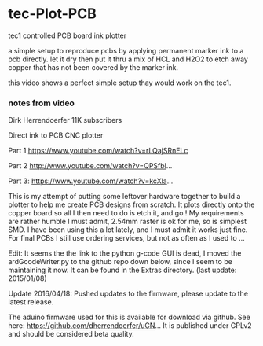 # tec-Plot-PCB
tec1 controlled PCB board ink plotter

a simple setup to reproduce pcbs by applying permanent marker ink to a pcb directly. let it dry then put it
thru a mix of HCL and H2O2 to etch away copper that has not been covered by the marker ink.


this video shows a perfect simple setup thay would work on the tec1. 

### notes from video
Dirk Herrendoerfer
11K subscribers

Direct ink to PCB CNC plotter

Part 1 https://www.youtube.com/watch?v=rLQajSRnELc


Part 2 http://www.youtube.com/watch?v=QPSfbl...

Part 3: https://www.youtube.com/watch?v=kcXla...

This is my attempt of putting some leftover hardware together 
to build a plotter to help me create PCB designs from scratch.
It plots directly onto the copper board so all I then need to do is 
etch it, and go ! My requirements are rather humble I must admit, 2.54mm raster 
is ok for me, so is simplest SMD.
I have been using this a lot lately, and I must admit it works just 
fine. For final PCBs I still use ordering services, but not as often 
as I used to ...

Edit:
It seems the the link to the python g-code GUI is dead,
I moved the ardGcodeWriter.py to the github repo down below, since
I seem to be maintaining it now. It can be found in the Extras directory.
(last update: 2015/01/08)

Update 2016/04/18: Pushed updates to the firmware, please update to the latest release.

The aduino firmware used for this is available for
download via github. See here:
https://github.com/dherrendoerfer/uCN...
It is published under GPLv2 and should be considered beta quality.

